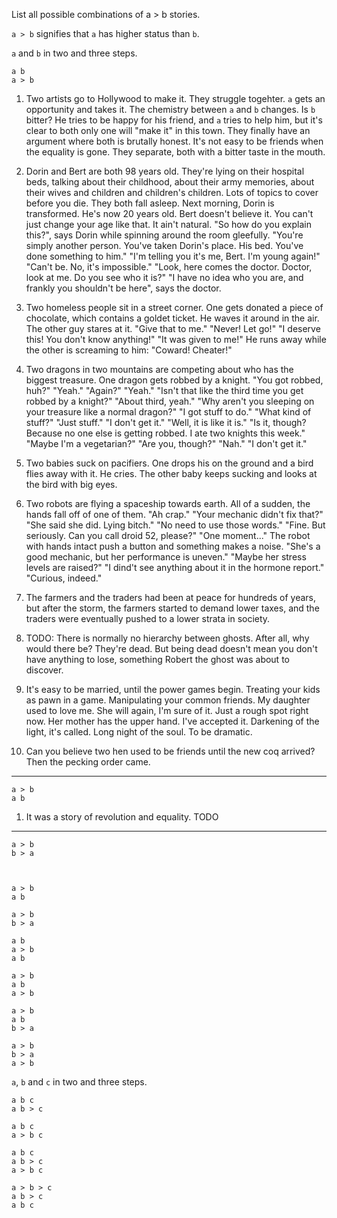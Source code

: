 List all possible combinations of a > b stories.

`a > b` signifies that `a` has higher status than `b`.

`a` and `b` in two and three steps.

    a b
    a > b

1. Two artists go to Hollywood to make it. They struggle togehter. `a` gets an opportunity and takes it. The chemistry between `a` and `b` changes. Is `b` bitter? He tries to be happy for his friend, and `a` tries to help him, but it's clear to both only one will "make it" in this town. They finally have an argument where both is brutally honest. It's not easy to be friends when the equality is gone. They separate, both with a bitter taste in the mouth.

2. Dorin and Bert are both 98 years old. They're lying on their hospital beds, talking about their childhood, about their army memories, about their wives and children and children's children. Lots of topics to cover before you die. They both fall asleep. Next morning, Dorin is transformed. He's now 20 years old. Bert doesn't believe it. You can't just change your age like that. It ain't natural. "So how do you explain this?", says Dorin while spinning around the room gleefully. "You're simply another person. You've taken Dorin's place. His bed. You've done something to him." "I'm telling you it's me, Bert. I'm young again!" "Can't be. No, it's impossible." "Look, here comes the doctor. Doctor, look at me. Do you see who it is?" "I have no idea who you are, and frankly you shouldn't be here", says the doctor.

3. Two homeless people sit in a street corner. One gets donated a piece of chocolate, which contains a goldet ticket. He waves it around in the air. The other guy stares at it. "Give that to me." "Never! Let go!" "I deserve this! You don't know anything!" "It was given to me!" He runs away while the other is screaming to him: "Coward! Cheater!"

4. Two dragons in two mountains are competing about who has the biggest treasure. One dragon gets robbed by a knight. "You got robbed, huh?" "Yeah." "Again?" "Yeah." "Isn't that like the third time you get robbed by a knight?" "About third, yeah." "Why aren't you sleeping on your treasure like a normal dragon?" "I got stuff to do." "What kind of stuff?" "Just stuff." "I don't get it." "Well, it is like it is." "Is it, though? Because no one else is getting robbed. I ate two knights this week." "Maybe I'm a vegetarian?" "Are you, though?" "Nah." "I don't get it."

5. Two babies suck on pacifiers. One drops his on the ground and a bird flies away with it. He cries. The other baby keeps sucking and looks at the bird with big eyes.

6. Two robots are flying a spaceship towards earth. All of a sudden, the hands fall off of one of them. "Ah crap." "Your mechanic didn't fix that?" "She said she did. Lying bitch." "No need to use those words." "Fine. But seriously. Can you call droid 52, please?" "One moment..." The robot with hands intact push a button and something makes a noise. "She's a good mechanic, but her performance is uneven." "Maybe her stress levels are raised?" "I dind't see anything about it in the hormone report." "Curious, indeed."

7. The farmers and the traders had been at peace for hundreds of years, but after the storm, the farmers started to demand lower taxes, and the traders were eventually pushed to a lower strata in society.

8. TODO: There is normally no hierarchy between ghosts. After all, why would there be? They're dead. But being dead doesn't mean you don't have anything to lose, something Robert the ghost was about to discover.

9. It's easy to be married, until the power games begin. Treating your kids as pawn in a game. Manipulating your common friends. My daughter used to love me. She will again, I'm sure of it. Just a rough spot right now. Her mother has the upper hand. I've accepted it. Darkening of the light, it's called. Long night of the soul. To be dramatic.

10. Can you believe two hen used to be friends until the new coq arrived? Then the pecking order came.

---

    a > b
    a b

1. It was a story of revolution and equality. TODO

---

    a > b
    b > a



    a > b
    a b

    a > b
    b > a

    a b
    a > b
    a b

    a > b
    a b
    a > b

    a > b
    a b
    b > a

    a > b
    b > a
    a > b

`a`, `b` and `c` in two and three steps.

    a b c
    a b > c

    a b c
    a > b c

    a b c
    a b > c
    a > b c

    a > b > c
    a b > c
    a b c
